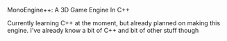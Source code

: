 MonoEngine++: A 3D Game Engine In C++

Currently learning C++ at the moment, but already planned on making this engine. I've already know a bit of C++ and bit of other stuff though
